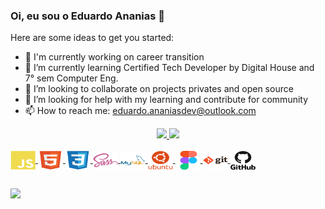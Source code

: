 ### Oi, eu sou o Eduardo Ananias 👋

Here are some ideas to get you started:

- 🔭 I'm currently working on career transition
- 🌱 I’m currently learning Certified Tech Developer by Digital House and 7° sem Computer Eng.
- 👯 I’m looking to collaborate on projects privates and open source
- 🤔 I’m looking for help with my learning and contribute for community
- 📫 How to reach me: eduardo.ananiasdev@outlook.com


 <div>
<div align="center">
  <a href="https://github.com/Du-devBR">
  <img height="180em" src="https://github-readme-stats.vercel.app/api?username=Du-devBR&show_icons=true&theme=dark&include_all_commits=true&count_private=true"/>
  <img height="180em" src="https://github-readme-stats.vercel.app/api/top-langs/?username=Du-devBR&layout=compact&langs_count=7&theme=dark"/>
</div>
<div style="display: inline_block"><br>
  <img align="center" alt="Eduardo-Js" height="30" width="40" src="https://raw.githubusercontent.com/devicons/devicon/master/icons/javascript/javascript-plain.svg">
  <img align="center" alt="Eduardo-HTML" height="30" width="40" src="https://raw.githubusercontent.com/devicons/devicon/master/icons/html5/html5-original.svg">
  <img align="center" alt="Eduardo-CSS" height="30" width="40" src="https://raw.githubusercontent.com/devicons/devicon/master/icons/css3/css3-original.svg">
  <img align="center" alt="Eduardo-SASS" height="30" width="40" src="https://raw.githubusercontent.com/devicons/devicon/master/icons/sass/sass-original.svg">
  <img align="center" alt="Eduardo-MYSQL" height="30" width="40" src="https://raw.githubusercontent.com/devicons/devicon/master/icons/mysql/mysql-original-wordmark.svg">
  <img align="center" alt="Eduardo-UBUNTU" height="30" width="40" src="https://raw.githubusercontent.com/devicons/devicon/master/icons/ubuntu/ubuntu-plain-wordmark.svg">
  <img align="center" alt="Eduardo-FIGMA" height="30" width="40" src="https://raw.githubusercontent.com/devicons/devicon/master/icons/figma/figma-original.svg">
  <img align="center" alt="Eduardo-GIT" height="30" width="40" src="https://raw.githubusercontent.com/devicons/devicon/master/icons/git/git-original-wordmark.svg">
  <img align="center" alt="Eduardo-GITHUB" height="30" width="40" src="https://raw.githubusercontent.com/devicons/devicon/master/icons/github/github-original-wordmark.svg">
</div>

 ##

  <div>
  <a href="www.linkedin.com/in/eduardo-ananias-29a53048" target="_blank"><img src="https://img.shields.io/badge/-LinkedIn-%230077B5?style=for-the-badge&logo=linkedin&logoColor=white" target="_blank"></a>

</div>
